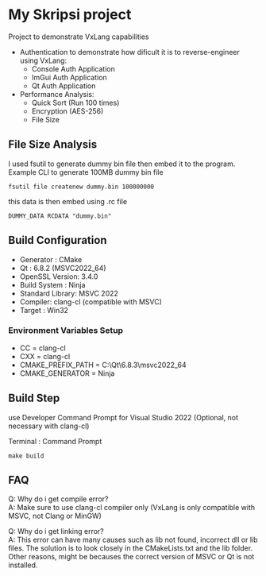 # My Skripsi project

Project to demonstrate VxLang capabilities
- Authentication to demonstrate how dificult it is to reverse-engineer using VxLang:
    - Console Auth Application
    - ImGui Auth Application
    - Qt Auth Application
- Performance Analysis: 
    - Quick Sort (Run 100 times)
    - Encryption (AES-256)
    - File Size

## File Size Analysis
I used fsutil to generate dummy bin file then embed it to the program. Example CLI to generate 100MB dummy bin file
```
fsutil file createnew dummy.bin 100000000
```

this data is then embed using .rc file
```
DUMMY_DATA RCDATA "dummy.bin"
```

## Build Configuration 

- Generator : CMake
- Qt : 6.8.2 (MSVC2022_64)
- OpenSSL Version: 3.4.0
- Build System : Ninja 
- Standard Library: MSVC 2022
- Compiler: clang-cl (compatible with MSVC)
- Target : Win32

### Environment Variables Setup

- CC = clang-cl
- CXX = clang-cl
- CMAKE_PREFIX_PATH = C:\Qt\6.8.3\msvc2022_64
- CMAKE_GENERATOR = Ninja

## Build Step
use Developer Command Prompt for Visual Studio 2022 (Optional, not necessary with clang-cl)

Terminal : Command Prompt

```
make build
```
## FAQ

Q: Why do i get compile error?\
A: Make sure to use clang-cl compiler only (VxLang is only compatible with MSVC, not Clang or MinGW)

Q: Why do i get linking error?\
A: This error can have many causes such as lib not found, incorrect dll or lib files. The solution is to look closely in the CMakeLists.txt and the lib folder. Other reasons, might be becauses the correct version of MSVC or Qt is not installed.

